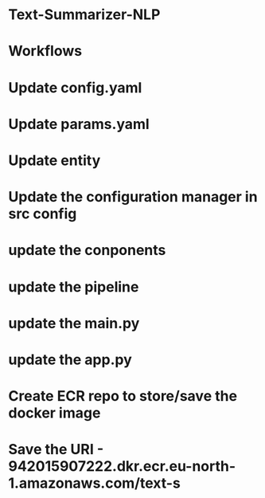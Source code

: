 # Text-Summarizer-NLP

# Workflows
# Update config.yaml
# Update params.yaml
# Update entity
# Update the configuration manager in src config
# update the conponents
# update the pipeline
# update the main.py
# update the app.py


# Create ECR repo to store/save the docker image
# Save the URI - 942015907222.dkr.ecr.eu-north-1.amazonaws.com/text-s